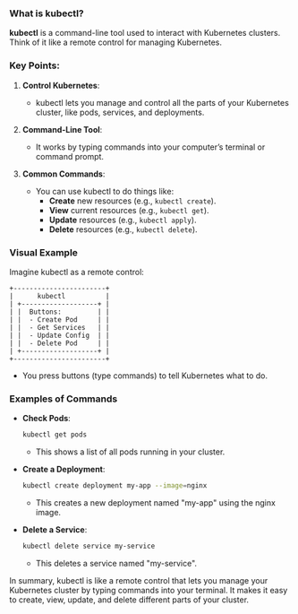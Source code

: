 ### What is kubectl?

**kubectl** is a command-line tool used to interact with Kubernetes clusters. Think of it like a remote control for managing Kubernetes.

### Key Points:

1. **Control Kubernetes**:
   - kubectl lets you manage and control all the parts of your Kubernetes cluster, like pods, services, and deployments.

2. **Command-Line Tool**:
   - It works by typing commands into your computer’s terminal or command prompt.

3. **Common Commands**:
   - You can use kubectl to do things like:
     - **Create** new resources (e.g., `kubectl create`).
     - **View** current resources (e.g., `kubectl get`).
     - **Update** resources (e.g., `kubectl apply`).
     - **Delete** resources (e.g., `kubectl delete`).

### Visual Example

Imagine kubectl as a remote control:

```
+-----------------------+
|      kubectl          |
| +-------------------+ |
| |  Buttons:         | |
| |  - Create Pod     | |
| |  - Get Services   | |
| |  - Update Config  | |
| |  - Delete Pod     | |
| +-------------------+ |
+-----------------------+
```

- You press buttons (type commands) to tell Kubernetes what to do.

### Examples of Commands

- **Check Pods**: 
  ```sh
  kubectl get pods
  ```
  - This shows a list of all pods running in your cluster.

- **Create a Deployment**:
  ```sh
  kubectl create deployment my-app --image=nginx
  ```
  - This creates a new deployment named "my-app" using the nginx image.

- **Delete a Service**:
  ```sh
  kubectl delete service my-service
  ```
  - This deletes a service named "my-service".

In summary, kubectl is like a remote control that lets you manage your Kubernetes cluster by typing commands into your terminal. It makes it easy to create, view, update, and delete different parts of your cluster.